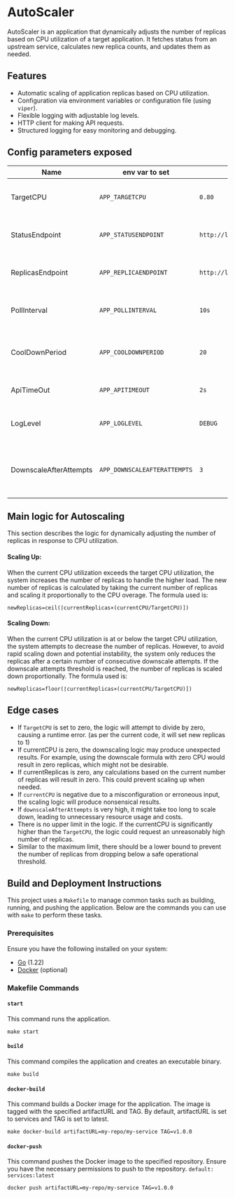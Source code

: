 # AutoScaler

AutoScaler is an application that dynamically adjusts the number of replicas based on CPU utilization of a target application. It fetches status from an upstream service, calculates new replica counts, and updates them as needed.

## Features

- Automatic scaling of application replicas based on CPU utilization.
- Configuration via environment variables or configuration file (using `viper`).
- Flexible logging with adjustable log levels.
- HTTP client for making API requests.
- Structured logging for easy monitoring and debugging.

## Config parameters exposed
| Name                     | env var to set                 | default                                | description                                                                                                                |
|--------------------------|--------------------------------|----------------------------------------|----------------------------------------------------------------------------------------------------------------------------|
| TargetCPU                | `APP_TARGETCPU`                | `0.80`                                 | TargetCPU is the target CPU utilization percentage to maintain. (e.g., 0.80 for 80%)                                       |
| StatusEndpoint           | `APP_STATUSENDPOINT`           | `http://localhost:8123/app/status`     | StatusEndpoint is the URL endpoint for fetching current application status.                                                |
| ReplicasEndpoint         | `APP_REPLICAENDPOINT`          | `http://localhost:8123/app/replicas`   | ReplicasEndpoint is the URL endpoint for updating the number of application replicas.                                      |
| PollInterval             | `APP_POLLINTERVAL`             | `10s`                                  | PollInterval is the interval between consecutive status checks. (3s)                                                       |
| CoolDownPeriod           | `APP_COOLDOWNPERIOD`           | `20`                                   | CoolDownPeriod is the duration to wait after scaling replicas before making another scaling decision.                      |
| ApiTimeOut               | `APP_APITIMEOUT`               | `2s`                                   | ApiTimeOut is the timeout duration for API requests.                                                                       |
| LogLevel                 | `APP_LOGLEVEL`                 | `DEBUG`                                | LogLevel sets the logging level for the application (e.g., "debug", "info", "warn").                                       |
| DownscaleAfterAttempts   | `APP_DOWNSCALEAFTERATTEMPTS`   | `3`                                    | DownscaleAfterAttempts specifies the number of retry attempts after which the system initiates downscaling of resources.   |


## Main logic for Autoscaling
This section describes the logic for dynamically adjusting the number of replicas in response to CPU utilization.
#### Scaling Up:
When the current CPU utilization exceeds the target CPU utilization, the system increases the number of replicas to handle the higher load. 
The new number of replicas is calculated by taking the current number of replicas and scaling it proportionally to the CPU overage. The formula used is:
```
newReplicas=ceil(⌈currentReplicas×(currentCPU/TargetCPU)])
```
#### Scaling Down:
When the current CPU utilization is at or below the target CPU utilization, the system attempts to decrease the number of replicas. However, to avoid rapid scaling down and potential instability, the system only reduces the replicas after a certain number of consecutive downscale attempts. 
If the downscale attempts threshold is reached, the number of replicas is scaled down proportionally. The formula used is:
```
newReplicas=floor(⌈currentReplicas×(currentCPU/TargetCPU)])
```

## Edge cases
- If `TargetCPU` is set to zero, the logic will attempt to divide by zero, causing a runtime error. (as per the current code, it will set new replicas to 1)
- If currentCPU is zero, the downscaling logic may produce unexpected results. For example, using the downscale formula with zero CPU would result in zero replicas, which might not be desirable.
- If currentReplicas is zero, any calculations based on the current number of replicas will result in zero. This could prevent scaling up when needed.
- If `currentCPU` is negative due to a misconfiguration or erroneous input, the scaling logic will produce nonsensical results.
- If `downscaleAfterAttempts` is very high, it might take too long to scale down, leading to unnecessary resource usage and costs.
- There is no upper limit in the logic. If the currentCPU is significantly higher than the `TargetCPU`, the logic could request an unreasonably high number of replicas.
- Similar to the maximum limit, there should be a lower bound to prevent the number of replicas from dropping below a safe operational threshold.

## Build and Deployment Instructions

This project uses a `Makefile` to manage common tasks such as building, running, and pushing the application. Below are the commands you can use with `make` to perform these tasks.

### Prerequisites

Ensure you have the following installed on your system:

- [Go](https://golang.org/doc/install) (1.22)
- [Docker](https://docs.docker.com/get-docker/) (optional)

### Makefile Commands

#### `start`

This command runs the application.

```
make start
```
#### `build`
This command compiles the application and creates an executable binary.
```
make build
```

#### `docker-build`
This command builds a Docker image for the application. The image is tagged with the specified artifactURL and TAG. By default, artifactURL is set to services and TAG is set to latest.
```
make docker-build artifactURL=my-repo/my-service TAG=v1.0.0
```

#### `docker-push`
This command pushes the Docker image to the specified repository. Ensure you have the necessary permissions to push to the repository.
`default: services:latest`
```
docker push artifactURL=my-repo/my-service TAG=v1.0.0
```


